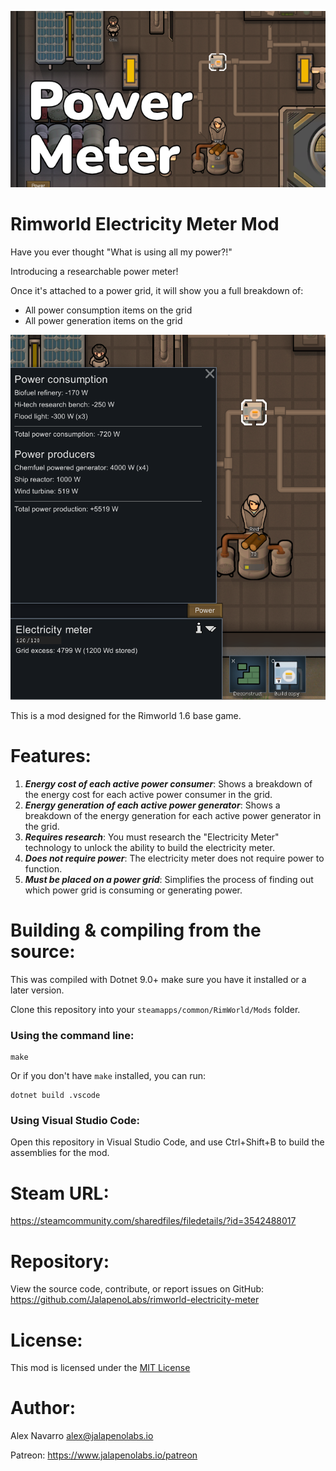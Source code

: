 ![Mod Preview](About/Preview.png)

# Rimworld Electricity Meter Mod

Have you ever thought "What is using all my power?!"

Introducing a researchable power meter!

Once it's attached to a power grid, it will show you a full breakdown of:
- All power consumption items on the grid
- All power generation items on the grid

![Example](About/Example.png)

This is a mod designed for the Rimworld 1.6 base game.

# Features:
1. ***Energy cost of each active power consumer***: Shows a breakdown of the energy cost for each active power consumer in the grid.
2. ***Energy generation of each active power generator***: Shows a breakdown of the energy generation for each active power generator in the grid.
3. ***Requires research***: You must research the "Electricity Meter" technology to unlock the ability to build the electricity meter.
4. ***Does not require power***: The electricity meter does not require power to function.
5. ***Must be placed on a power grid***: Simplifies the process of finding out which power grid is consuming or generating power.

# Building & compiling from the source:
This was compiled with Dotnet 9.0+ make sure you have it installed or a later version.

Clone this repository into your `steamapps/common/RimWorld/Mods` folder.

### Using the command line:

```shell
make
```

Or if you don't have `make` installed, you can run:

```shell
dotnet build .vscode
```

### Using Visual Studio Code:
Open this repository in Visual Studio Code, and use Ctrl+Shift+B to build the assemblies for the mod.

# Steam URL:
https://steamcommunity.com/sharedfiles/filedetails/?id=3542488017

# Repository:
View the source code, contribute, or report issues on GitHub:
https://github.com/JalapenoLabs/rimworld-electricity-meter

# License:
This mod is licensed under the [MIT License](https://opensource.org/licenses/MIT)

# Author:
Alex Navarro
alex@jalapenolabs.io

Patreon: https://www.jalapenolabs.io/patreon
